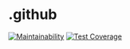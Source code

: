 # .github

[![Maintainability](https://api.codeclimate.com/v1/badges/63a2a89b9274d9f8a540/maintainability)](https://codeclimate.com/github/InovacaoMediaBrasil/.github/maintainability)
[![Test Coverage](https://api.codeclimate.com/v1/badges/63a2a89b9274d9f8a540/test_coverage)](https://codeclimate.com/github/InovacaoMediaBrasil/.github/test_coverage)

